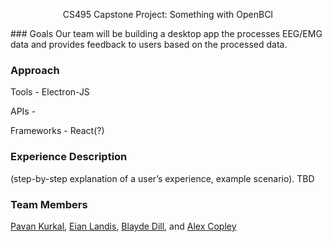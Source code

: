 <p align = "center">
CS495 Capstone Project: Something with OpenBCI
</p>
### Goals
Our team will be building a desktop app the processes EEG/EMG data and provides feedback to users based on the processed data.

### Approach
   Tools
      - Electron-JS
	
   APIs
      -

   Frameworks
	  - React(?)

### Experience Description
(step-by-step explanation of a user’s experience, example scenario). TBD

### Team Members
[Pavan Kurkal](mailto:pkurkal@crimson.ua.edu), [Eian Landis](mailto:ellandis@crimson.ua.edu), [Blayde Dill](mailto:badill@crimson.ua.edu), and [Alex Copley](mailto:gacopley@crimson.ua.edu)
